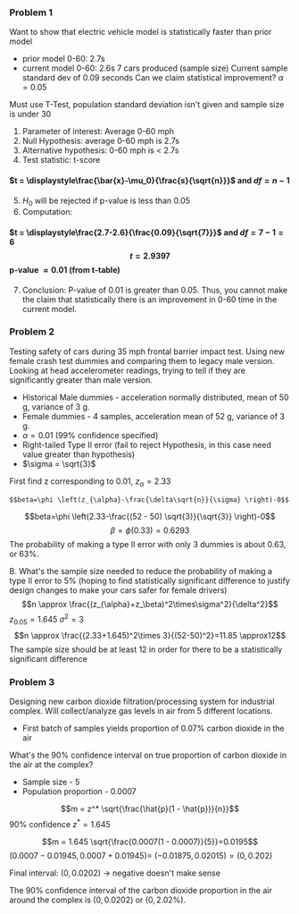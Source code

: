 
### Problem 1
Want to show that electric vehicle model is statistically faster than prior model
- prior model 0-60: 2.7s
- current model 0-60: 2.6s
7 cars produced (sample size)
Current sample standard dev of 0.09 seconds
Can we claim statistical improvement?
$\alpha=0.05$

Must use T-Test, population standard deviation isn't given and sample size is under 30

1. Parameter of interest: Average 0-60 mph
2. Null Hypothesis: average 0-60 mph is 2.7s
3. Alternative hypothesis: 0-60 mph is < 2.7s
4. Test statistic: t-score
#### $t = \displaystyle\frac{\bar{x}-\mu_0}{\frac{s}{\sqrt{n}}}$ and $df = n - 1$
5. $H_0$ will be rejected if p-value is less than 0.05
6. Computation:
#### $t = \displaystyle\frac{2.7-2.6}{\frac{0.09}{\sqrt{7}}}$ and $df = 7 - 1=6$ $$t=2.9397$$ p-value $\approx 0.01$ (from t-table)
7. Conclusion: P-value of 0.01 is greater than 0.05. Thus, you cannot make the claim that statistically there is an improvement in 0-60 time in the current model.


### Problem 2
Testing safety of cars during 35 mph frontal barrier impact test. Using new female crash test dummies and comparing them to legacy male version. Looking at head accelerometer readings, trying to tell if they are significantly greater than male version.
- Historical Male dummies - acceleration normally distributed, mean of 50 g, variance of 3 g.
- Female dummies - 4 samples, acceleration mean of 52 g, variance of 3 g. 
- $\alpha = 0.01$ (99% confidence specified)
- Right-tailed Type II error (fail to reject Hypothesis, in this case need value greater than hypothesis)
- $\sigma = \sqrt{3}$

First find z  corresponding to 0.01, $z_\alpha = 2.33$

	$$beta=\phi \left(z_{\alpha}-\frac{\delta\sqrt{n}}{\sigma} \right)-0$$
$$beta=\phi \left(2.33-\frac{(52 - 50) \sqrt{3}}{\sqrt{3}} \right)-0$$
$$\beta = \phi(0.33) = 0.6293$$
The probability of making a type II error with only 3 dummies is about 0.63, or 63%.


B. What's the sample size needed to reduce the probability of making a type II error to 5% (hoping to find statistically significant difference to justify design changes to make your cars safer for female drivers)
$$n \approx \frac{(z_{\alpha}+z_\beta)^2\times\sigma^2}{\delta^2}$$
$z_{0.05} = 1.645$
$\sigma^2=3$
$$n \approx \frac{(2.33+1.645)^2\times 3}{(52-50)^2}=11.85 \approx12$$
The sample size should be at least 12 in order for there to be a statistically significant difference



### Problem 3
Designing new carbon dioxide filtration/processing system for industrial complex. Will collect/analyze gas levels in air from 5 different locations.
- First batch of samples yields proportion of 0.07% carbon dioxide in the air

What's the 90% confidence interval on true proportion of carbon dioxide in the air at the complex?

- Sample size - 5
- Population proportion - 0.0007

$$m = z^* \sqrt{\frac{\hat{p}(1 - \hat{p})}{n}}$$
90% confidence $z^*=1.645$

$$m = 1.645 \sqrt{\frac{0.0007(1 - 0.0007)}{5}}=0.0195$$
$(0.0007 - 0.01945, 0.0007 + 0.01945) =$ $(-0.01875, 0.02015) = (0, 0.202)$

Final interval:  $(0, 0.0202)$ -> negative doesn't make sense

The 90% confidence interval of the carbon dioxide proportion in the air around the complex is $(0, 0.0202)$ or $(0, 2.02\%)$.